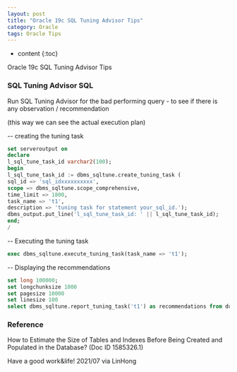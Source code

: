 ```yaml
---
layout: post
title: "Oracle 19c SQL Tuning Advisor Tips"
category: Oracle
tags: Oracle Tips
---
```


* content
{:toc}

Oracle 19c SQL Tuning Advisor Tips







### SQL Tuning Advisor SQL

Run SQL Tuning Advisor for the bad performing query - to see if there is any observation / recommendation 

(this way we can see the actual execution plan)

-- creating the tuning task

```sql
set serveroutput on
declare
l_sql_tune_task_id varchar2(100);
begin
l_sql_tune_task_id := dbms_sqltune.create_tuning_task (
sql_id => 'sql_idxxxxxxxxxx',
scope => dbms_sqltune.scope_comprehensive,
time_limit => 1800,
task_name => 't1',
description => 'tuning task for statement your_sql_id.');
dbms_output.put_line('l_sql_tune_task_id: ' || l_sql_tune_task_id);
end;
/

```

-- Executing the tuning task

```sql
exec dbms_sqltune.execute_tuning_task(task_name => 't1');
```


-- Displaying the recommendations
```sql
set long 100000;
set longchunksize 1000
set pagesize 10000
set linesize 100
select dbms_sqltune.report_tuning_task('t1') as recommendations from dual;
```


### Reference

How to Estimate the Size of Tables and Indexes Before Being Created and Populated in the Database? (Doc ID 1585326.1)	


Have a good work&life! 2021/07 via LinHong
